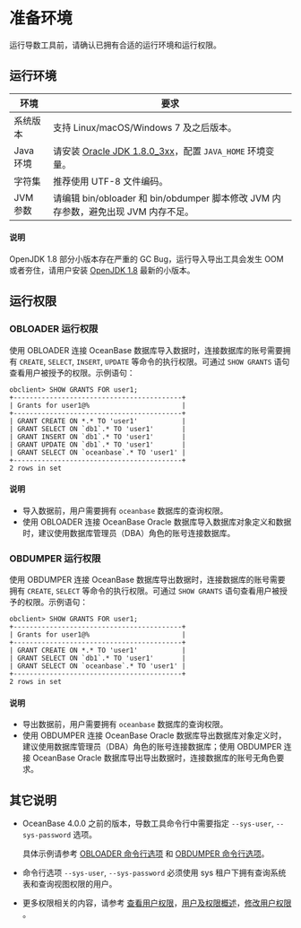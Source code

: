 # 准备环境

运行导数工具前，请确认已拥有合适的运行环境和运行权限。

## 运行环境

| **环境**  |                            **要求**                            |
|---------|--------------------------------------------------------------|
| 系统版本    | 支持 Linux/macOS/Windows 7 及之后版本。                              |
| Java 环境 | 请安装 [Oracle JDK 1.8.0_3xx](https://www.oracle.com/java/technologies/javase/javase8u211-later-archive-downloads.html)，配置 `JAVA_HOME` 环境变量。|
| 字符集     | 推荐使用 UTF-8 文件编码。                                             |
| JVM 参数  | 请编辑 bin/obloader 和 bin/obdumper 脚本修改 JVM 内存参数，避免出现 JVM 内存不足。                |

  <main id="notice" type='explain'>
    <h4>说明</h4>
    <p>OpenJDK 1.8 部分小版本存在严重的 GC Bug，运行导入导出工具会发生 OOM 或者夯住，请用户安装 <a href="https://pkgs.org/download/java-1.8.0-openjdk">OpenJDK 1.8</a> 最新的小版本。</p>
  </main>

## 运行权限

### OBLOADER 运行权限

使用 OBLOADER 连接 OceanBase 数据库导入数据时，连接数据库的账号需要拥有 `CREATE`, `SELECT`, `INSERT`, `UPDATE` 等命令的执行权限。可通过 `SHOW GRANTS` 语句查看用户被授予的权限。示例语句：

  ```shell
  obclient> SHOW GRANTS FOR user1;
  +------------------------------------------+
  | Grants for user1@%                       |
  +------------------------------------------+
  | GRANT CREATE ON *.* TO 'user1'           |
  | GRANT SELECT ON `db1`.* TO 'user1'       |
  | GRANT INSERT ON `db1`.* TO 'user1'       |
  | GRANT UPDATE ON `db1`.* TO 'user1'       |
  | GRANT SELECT ON `oceanbase`.* TO 'user1' |
  +------------------------------------------+
  2 rows in set
  ```
  <main id="notice" type='explain'>
    <h4>说明</h4>
    <ul>
    <li>导入数据前，用户需要拥有 <code>oceanbase</code> 数据库的查询权限。</li>
    <li>使用 OBLOADER 连接 OceanBase Oracle 数据库导入数据库对象定义和数据时，建议使用数据库管理员（DBA）角色的账号连接数据库。</li>
    </ul>
  </main>

### OBDUMPER 运行权限

使用 OBDUMPER 连接 OceanBase 数据库导出数据时，连接数据库的账号需要拥有 `CREATE`, `SELECT` 等命令的执行权限。可通过 `SHOW GRANTS` 语句查看用户被授予的权限。示例语句：

  ```shell
  obclient> SHOW GRANTS FOR user1;
  +------------------------------------------+
  | Grants for user1@%                       |
  +------------------------------------------+
  | GRANT CREATE ON *.* TO 'user1'           |
  | GRANT SELECT ON `db1`.* TO 'user1'       |
  | GRANT SELECT ON `oceanbase`.* TO 'user1' |
  +------------------------------------------+
  2 rows in set
  ```

  <main id="notice" type='explain'>
    <h4>说明</h4>
    <ul>
    <li>导出数据前，用户需要拥有 <code>oceanbase</code> 数据库的查询权限。</li>
    <li>使用 OBDUMPER 连接 OceanBase Oracle 数据库导出数据库对象定义时，建议使用数据库管理员（DBA）角色的账号连接数据库；使用 OBDUMPER 连接 OceanBase Oracle 数据库导出导出数据时，连接数据库的账号无角色要求。</li>
    </ul>
  </main>

## 其它说明

- OceanBase 4.0.0 之前的版本，导数工具命令行中需要指定 `--sys-user`, `--sys-password` 选项。

   具体示例请参考 [OBLOADER 命令行选项](../500.OBLOADER/200.obloader-command-line-options.md) 和 [OBDUMPER 命令行选项](../600.OBDUMPER/200.obdumper-command-line-options.md)。

- 命令行选项 <code>--sys-user</code>, <code>--sys-password</code> 必须使用 sys 租户下拥有查询系统表和查询视图权限的用户。

- 更多权限相关的内容，请参考 <a href="https://www.oceanbase.com/docs/enterprise-oceanbase-database-cn-10000000000368683#%E7%9B%B8%E5%85%B3%E9%98%85%E8%AF%BB">查看用户权限</a>，<a href="https://www.oceanbase.com/docs/enterprise-oceanbase-database-cn-10000000000887411">用户及权限概述</a>，<a href="https://www.oceanbase.com/docs/enterprise-oceanbase-database-cn-10000000000887419">修改用户权限</a> 。